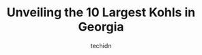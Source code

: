 ---
layout: ampstory
image: https://i0.wp.com/www.depkes.org/wp-content/uploads/2023/06/kohls-0-in-georgia-1685967853.jpeg?resize=640,853
author: techidn
featured: false
description: Discover the impressive array of Kohls options in Georgia, where you can find 10 of the largest Kohls establishments in the area. From renowned classics to hidden gems, Georgia offers a dive
title: Unveiling the 10 Largest Kohls in Georgia
cover:
   title: Unveiling the 10 Largest Kohls in Georgia
   subtitle: Rickpate
   background: https://www.depkes.org/wp-content/uploads/2023/06/kohls-0-in-georgia-1685967853.jpeg

pages: 
 - layout: thirds
   top: <h1>#1 Kohls</h1>
   bottom: "<p>What a great place to store walk. I enjoyed a leisurely walk through the store and no body bothered me. Always a plus</p>"
   background: https://www.depkes.org/wp-content/uploads/2023/06/kohls-1-in-georgia-1685967854.jpeg
   backgroundblur: true
 - layout: thirds
   top: <h1>#2 Kohls</h1>
   bottom: "<p>2050 W Liddell Rd, Duluth, GA 30096, United States</p>"
   background: https://www.depkes.org/wp-content/uploads/2023/06/kohls-2-in-georgia-1685967854.jpeg
   cta:
      link: https://www.depkes.org/blog/unveiling-the-10-largest-kohls-in-georgia/
      text: Unveiling the 10 Largest Kohls in Georgia
 - layout: thirds
   top: <h1>#3 Kohls</h1>
   bottom: "<p>2059 Scenic Hwy N, Snellville, GA 30078, United States</p>"
   background: https://www.depkes.org/wp-content/uploads/2023/06/kohls-3-in-georgia-1685967854.jpeg
   cta:
      link: https://www.depkes.org/blog/unveiling-the-10-largest-kohls-in-georgia/
      text: Unveiling the 10 Largest Kohls in Georgia
 - layout: thirds
   top: <h1>#4 Kohls</h1>
   bottom: "<p>1636 Dogwood Dr SE, Conyers, GA 30013, United States</p>"
   background: https://images.unsplash.com/photo-1496096265110-f83ad7f96608?ixlib=rb-4.0.3&ixid=MnwxMjA3fDB8MHxwaG90by1wYWdlfHx8fGVufDB8fHx8&auto=format&fit=crop&w=640&h=853&q=80
   cta:
      link: https://www.depkes.org/blog/unveiling-the-10-largest-kohls-in-georgia/
      text: Unveiling the 10 Largest Kohls in Georgia
 - layout: thirds
   top: <h1>#5 Kohls</h1>
   bottom: "<p>120 Woodstock Square Ave, Woodstock, GA 30189, United States</p>"
   background: https://plus.unsplash.com/premium_photo-1664640458616-3c74f8cb4589?ixlib=rb-4.0.3&ixid=MnwxMjA3fDB8MHxwaG90by1wYWdlfHx8fGVufDB8fHx8&auto=format&fit=crop&w=640&h=853&q=80
   cta:
      link: https://www.depkes.org/blog/unveiling-the-10-largest-kohls-in-georgia/
      text: Unveiling the 10 Largest Kohls in Georgia
 - layout: thirds
   top: <h1>#6 Kohls</h1>
   bottom: "<p>2989 Chapel Hill Rd, Douglasville, GA 30135, United States</p>"
   background: https://images.unsplash.com/photo-1591393223703-56fe1347ac62?ixlib=rb-4.0.3&ixid=MnwxMjA3fDB8MHxwaG90by1wYWdlfHx8fGVufDB8fHx8&auto=format&fit=crop&w=640&h=853&q=80
   cta:
      link: https://www.depkes.org/blog/unveiling-the-10-largest-kohls-in-georgia/
      text: Unveiling the 10 Largest Kohls in Georgia
 - layout: thirds
   top: <h1>#7 Kohls</h1>
   bottom: "<p>1615 Market Pl Blvd, Cumming, GA 30041, United States</p>"
   background: https://images.unsplash.com/photo-1484589065579-248aad0d8b13?ixlib=rb-4.0.3&ixid=MnwxMjA3fDB8MHxwaG90by1wYWdlfHx8fGVufDB8fHx8&auto=format&fit=crop&w=640&h=853&q=80
   cta:
      link: https://www.depkes.org/blog/unveiling-the-10-largest-kohls-in-georgia/
      text: Unveiling the 10 Largest Kohls in Georgia
 - layout: thirds
   middle: Continue reading...
   background: https://images.unsplash.com/photo-1567095761054-7a02e69e5c43?ixlib=rb-4.0.3&ixid=MnwxMjA3fDB8MHxwaG90by1wYWdlfHx8fGVufDB8fHx8&auto=format&fit=crop&w=640&h=853&q=80
   cta:
      link: https://www.depkes.org/blog/unveiling-the-10-largest-kohls-in-georgia/
      text: Unveiling the 10 Largest Kohls in Georgia
      
---